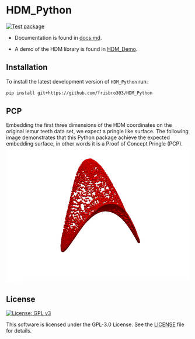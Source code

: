 # HDM_Python
[![Test package](https://github.com/frisbro303/HDM_Python/actions/workflows/test.yml/badge.svg)](https://github.com/frisbro303/HDM_Python/actions/workflows/test.yml)

- Documentation is found in [docs.md](https://github.com/frisbro303/HDM_Python/blob/main/docs.md).

- A demo of the HDM library is found in [HDM_Demo](https://github.com/frisbro303/HDM_demo).

## Installation
To install the latest development version of `HDM_Python` run:
```bash
pip install git+https://github.com/frisbro303/HDM_Python
```

## PCP
Embedding the first three dimensions of the HDM coordinates on the original lemur teeth data set, we expect a pringle like surface. The following image demonstrates that this Python package achieve the expected embedding surface, in other words it is a Proof of Concept Pringle (PCP).
![](pringle.png)

## License
[![License: GPL v3](https://img.shields.io/badge/License-GPLv3-blue.svg)](https://www.gnu.org/licenses/gpl-3.0)

This software is licensed under the GPL-3.0 License. See the [LICENSE](https://github.com/frisbro303/SignDNE/blob/2347bf47a35affe612ac8d60e64805a3f1891951/LICENSE) file for details. 

